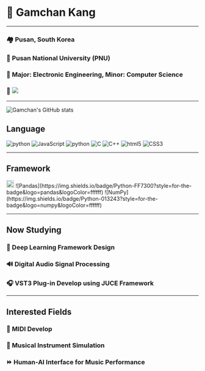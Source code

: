 # 🤵 Gamchan Kang
<hr>

### 🏘️ Pusan, South Korea
### 🏫 Pusan National University (PNU)
### 🏫 Major: Electronic Engineering, Minor: Computer Science
### 🔗 <a href="https://linktr.ee/kanggamchan" target="_blank"><img src="https://img.shields.io/badge/Linktree-43E55E?style=for-the-badge&logo=linktree&logoColor=ffffff"/></a>
<hr>

![Gamchan's GitHub stats](https://github-readme-stats.vercel.app/api?username=gsgh3016&show_icons=true&theme=radical)

## Language
![python](https://img.shields.io/badge/Python-3776AB?style=for-the-badge&logo=python&logoColor=ffffff)
![JavaScript](https://img.shields.io/badge/JavaScript-F7DF1E?style=for-the-badge&logo=javascript&logoColor=ffffff)
![python](https://img.shields.io/badge/Python-3776AB?style=for-the-badge&logo=python&logoColor=ffffff)
![C](https://img.shields.io/badge/C-A8B9CC?style=for-the-badge&logo=c&logoColor=ffffff)
![C++](https://img.shields.io/badge/C++-00599C?style=for-the-badge&logo=c%2B%2B&logoColor=ffffff)
![html5](https://img.shields.io/badge/html5-E34F26?style=for-the-badge&logo=html5&logoColor=ffffff)
![CSS3](https://img.shields.io/badge/css3-1572B6?style=for-the-badge&logo=css3&logoColor=ffffff)
<hr>

## Framework
<img src="https://github.com/gsgh3016/gsgh3016/assets/104420634/9c5473b4-177f-4cb2-9c7f-dac84b88446a" width="20" height="20">
![Pandas](https://img.shields.io/badge/Python-FF7300?style=for-the-badge&logo=pandas&logoColor=ffffff)
![NumPy](https://img.shields.io/badge/Python-013243?style=for-the-badge&logo=numpy&logoColor=ffffff)
<hr>

## Now Studying
### 🤖 Deep Learning Framework Design

### 🔊 Digital Audio Signal Processing

### 🎧 VST3 Plug-in Develop using JUCE Framework
<hr>

## Interested Fields
### 🎹 MIDI Develop

### 🎸 Musical Instrument Simulation

### ⏩ Human-AI Interface for Music Performance
